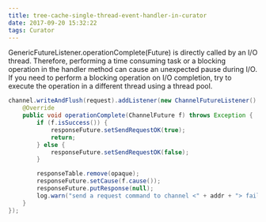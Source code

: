 ```yaml
---
title: tree-cache-single-thread-event-handler-in-curator
date: 2017-09-20 15:32:22
tags: Curator
---
```



GenericFutureListener.operationComplete(Future) is directly called by an I/O thread. Therefore, performing a time consuming task or a blocking operation in the handler method can cause an unexpected pause during I/O. If you need to perform a blocking operation on I/O completion, try to execute the operation in a different thread using a thread pool.

``` java
channel.writeAndFlush(request).addListener(new ChannelFutureListener() {
    @Override
    public void operationComplete(ChannelFuture f) throws Exception {
        if (f.isSuccess()) {
            responseFuture.setSendRequestOK(true);
            return;
        } else {
            responseFuture.setSendRequestOK(false);
        }

        responseTable.remove(opaque);
        responseFuture.setCause(f.cause());
        responseFuture.putResponse(null);
        log.warn("send a request command to channel <" + addr + "> failed.");
    }
});
```